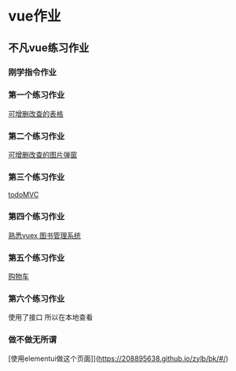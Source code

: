 # vue作业

## 不凡vue练习作业   

### 刚学指令作业

### 第一个练习作业  

[可增删改查的表格](https://208895638.github.io/zylb/first/#/)

### 第二个练习作业  
[可增删改查的图片弹窗](https://208895638.github.io/zylb/second/#/)

### 第三个练习作业  
[todoMVC](http://todomvc.com/)

### 第四个练习作业  
[熟悉vuex 图书管理系统](https://208895638.github.io/zylb/books/)

### 第五个练习作业

[购物车](https://208895638.github.io/zylb/car/#/)

### 第六个练习作业

使用了接口  所以在本地查看

### 做不做无所谓

[使用elementui做这个页面]](https://208895638.github.io/zylb/bk/#/)